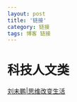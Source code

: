 ```yaml
---
layout: post
title: '链接'
category: 链接
tags: 博客 链接
---
```

# 科技人文类

[刘未鹏|思维改变生活](http://mindhacks.cn)


